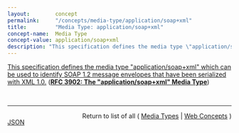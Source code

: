 ```yaml
---
layout:        concept
permalink:     "/concepts/media-type/application/soap+xml"
title:         "Media Type: application/soap+xml"
concept-name:  Media Type
concept-value: application/soap+xml
description: "This specification defines the media type \"application/soap+xml\" which can be used to identify SOAP 1.2 message envelopes that have been serialized with XML 1.0."
---
```


[This specification defines the media type "application/soap+xml" which can be used to identify SOAP 1.2 message envelopes that have been serialized with XML 1.0.](http://tools.ietf.org/html/rfc3902#section-1 "Read documentation for Media Type &#34;application/soap+xml&#34;") (**[RFC 3902: The "application/soap+xml" Media Type](/specs/IETF/RFC/3902 "This document defines the &#34;application/soap+xml&#34; media type which can be used to describe SOAP 1.2 messages serialized as XML 1.0.")**)

<br/>
<hr/>

<p style="float : left"><a href="./application/soap+xml.json" title="JSON representing this particular Web Concept value">JSON</a></p>
<p style="text-align: right">Return to list of all ( <a href="../media-type/">Media Types</a> | <a href="../">Web Concepts</a> )</p>
